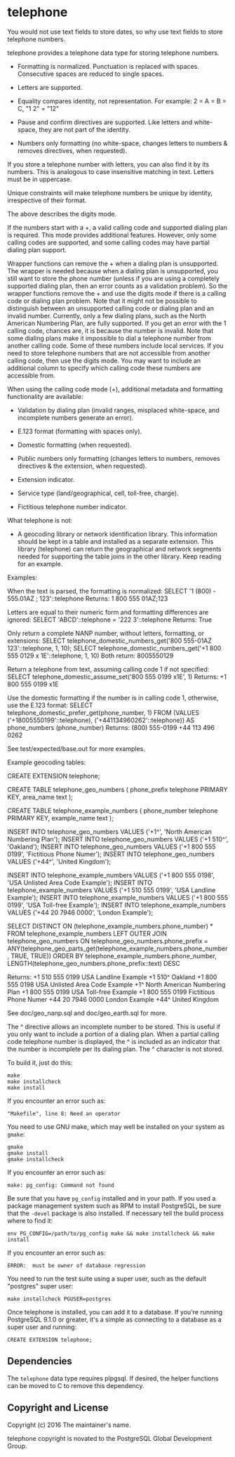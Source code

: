 telephone
=========

You would not use text fields to store dates, so why use text fields to store
telephone numbers.

telephone provides a telephone data type for storing telephone numbers.

* Formatting is normalized.  Punctuation is replaced with spaces.  Consecutive
  spaces are reduced to single spaces.

* Letters are supported.

* Equality compares identity, not representation.  For example: 2 = A = B = C,
  "1 2" = "12"

* Pause and confirm directives are supported.  Like letters and white-space,
  they are not part of the identity.

* Numbers only formatting (no white-space, changes letters to numbers & removes
  directives, when requested).

If you store a telephone number with letters, you can also find it by its
numbers.  This is analogous to case insensitive matching in text.  Letters must
be in uppercase.

Unique constraints will make telephone numbers be unique by identity,
irrespective of their format.

The above describes the digits mode.

If the numbers start with a +, a valid calling code and supported dialing plan
is required.  This mode provides additional features.  However, only some
calling codes are supported, and some calling codes may have partial dialing
plan support.

Wrapper functions can remove the + when a dialing plan is unsupported.  The
wrapper is needed because when a dialing plan is unsupported, you still want to
store the phone number (unless if you are using a completely supported dialing
plan, then an error counts as a validation problem).  So the wrapper functions
remove the + and use the digits mode if there is a calling code or dialing plan
problem.  Note that it might not be possible to distinguish between an
unsupported calling code or dialing plan and an invalid number.  Currently, only
a few dialing plans, such as the North American Numbering Plan, are fully
supported.  If you get an error with the 1 calling code, chances are, it is
because the number is invalid.  Note that some dialing plans make it impossible
to dial a telephone number from another calling code.  Some of these numbers
include local services.  If you need to store telephone numbers that are not
accessible from another calling code, then use the digits mode.  You may want to
include an additional column to specify which calling code these numbers are
accessible from.

When using the calling code mode (+), additional metadata and formatting
functionality are available:

* Validation by dialing plan (invalid ranges, misplaced white-space, and
  incomplete numbers generate an error).

* E.123 format (formatting with spaces only).

* Domestic formatting (when requested).

* Public numbers only formatting (changes letters to numbers, removes directives
  & the extension, when requested).

* Extension indicator.

* Service type (land/geographical, cell, toll-free, charge).

* Fictitious telephone number indicator.

What telephone is not:

* A geocoding library or network identification library.  This information
  should be kept in a table and installed as a separate extension.  This library
  (telephone) can return the geographical and network segments needed for
  supporting the table joins in the other library.  Keep reading for an example.

Examples:

When the text is parsed, the formatting is normalized:
SELECT '1 (800) -  555.01AZ  ;  123'::telephone
Returns: 1 800 555 01AZ;123

Letters are equal to their numeric form and formatting differences are ignored:
SELECT 'ABCD'::telephone = '222 3'::telephone
Returns: True

Only return a complete NANP number, without letters, formatting, or extensions:
SELECT telephone_domestic_numbers_get('800 555-01AZ 123'::telephone, 1, 10);
SELECT telephone_domestic_numbers_get('+1 800 555 0129 x 1E'::telephone, 1, 10)
Both return: 8005550129

Return a telephone from text, assuming calling code 1 if not specified:
SELECT telephone_domestic_assume_set('800 555 0199 x1E', 1)
Returns: +1 800 555 0199 x1E

Use the domestic formatting if the number is in calling code 1, otherwise, use
the E.123 format:
SELECT telephone_domestic_prefer_get(phone_number, 1)
FROM (VALUES
    ('+18005550199'::telephone),
    ('+441134960262'::telephone)) AS phone_numbers (phone_number)
Returns:
(800) 555-0199
+44 113 496 0262

See test/expected/base.out for more examples.

Example geocoding tables:

CREATE EXTENSION telephone;

CREATE TABLE telephone_geo_numbers (
    phone_prefix telephone PRIMARY KEY,
    area_name text
);

CREATE TABLE telephone_example_numbers (
    phone_number telephone PRIMARY KEY,
    example_name text
);

INSERT INTO telephone_geo_numbers VALUES ('+1^', 'North American Numbering Plan');
INSERT INTO telephone_geo_numbers VALUES ('+1 510^', 'Oakland');
INSERT INTO telephone_geo_numbers VALUES ('+1 800 555 0199', 'Fictitious Phone Numer');
INSERT INTO telephone_geo_numbers VALUES ('+44^', 'United Kingdom');

INSERT INTO telephone_example_numbers VALUES ('+1 800 555 0198', 'USA Unlisted Area Code Example');
INSERT INTO telephone_example_numbers VALUES ('+1 510 555 0199', 'USA Landline Example');
INSERT INTO telephone_example_numbers VALUES ('+1 800 555 0199', 'USA Toll-free Example');
INSERT INTO telephone_example_numbers VALUES ('+44 20 7946 0000', 'London Example');

SELECT  DISTINCT ON (telephone_example_numbers.phone_number)
        *
FROM    telephone_example_numbers LEFT OUTER JOIN
        telephone_geo_numbers ON
        telephone_geo_numbers.phone_prefix = ANY(telephone_geo_parts_get(telephone_example_numbers.phone_number, TRUE, TRUE))
ORDER BY telephone_example_numbers.phone_number, LENGTH(telephone_geo_numbers.phone_prefix::text) DESC

Returns:
+1 510 555 0199     USA Landline Example            +1 510^         Oakland
+1 800 555 0198     USA Unlisted Area Code Example  +1^             North American Numbering Plan
+1 800 555 0199     USA Toll-free Example           +1 800 555 0199 Fictitious Phone Numer
+44 20 7946 0000    London Example                  +44^            United Kingdom

See doc/geo_nanp.sql and doc/geo_earth.sql for more.

The ^ directive allows an incomplete number to be stored.  This is useful if you
only want to include a portion of a dialing plan.  When a partial calling code
telephone number is displayed, the ^ is included as an indicator that the number
is incomplete per its dialing plan.  The ^ character is not stored.


To build it, just do this:

    make
    make installcheck
    make install

If you encounter an error such as:

    "Makefile", line 8: Need an operator

You need to use GNU make, which may well be installed on your system as
`gmake`:

    gmake
    gmake install
    gmake installcheck

If you encounter an error such as:

    make: pg_config: Command not found

Be sure that you have `pg_config` installed and in your path. If you used a
package management system such as RPM to install PostgreSQL, be sure that the
`-devel` package is also installed. If necessary tell the build process where
to find it:

    env PG_CONFIG=/path/to/pg_config make && make installcheck && make install

If you encounter an error such as:

    ERROR:  must be owner of database regression

You need to run the test suite using a super user, such as the default
"postgres" super user:

    make installcheck PGUSER=postgres

Once telephone is installed, you can add it to a database. If you're running
PostgreSQL 9.1.0 or greater, it's a simple as connecting to a database as a
super user and running:

    CREATE EXTENSION telephone;

Dependencies
------------
The `telephone` data type requires plpgsql.  If desired, the helper functions
can be moved to C to remove this dependency.

Copyright and License
---------------------

Copyright (c) 2016 The maintainer's name.

telephone copyright is novated to the PostgreSQL Global Development Group.
